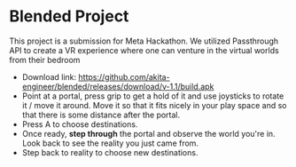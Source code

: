 # Blended Project

This project is a submission for Meta Hackathon. We utilized Passthrough API to create a VR experience where one can venture in the virtual worlds from their bedroom

- Download link: https://github.com/akita-engineer/blended/releases/download/v-1.1/build.apk
- Point at a portal, press grip to get a hold of it and use joysticks to rotate it / move it around. Move it so that it fits nicely in your play space and so that there is some distance after the portal.
- Press A to choose destinations.
- Once ready, **step through** the portal and observe the world you're in. Look back to see the reality you just came from.
- Step back to reality to choose new destinations.
